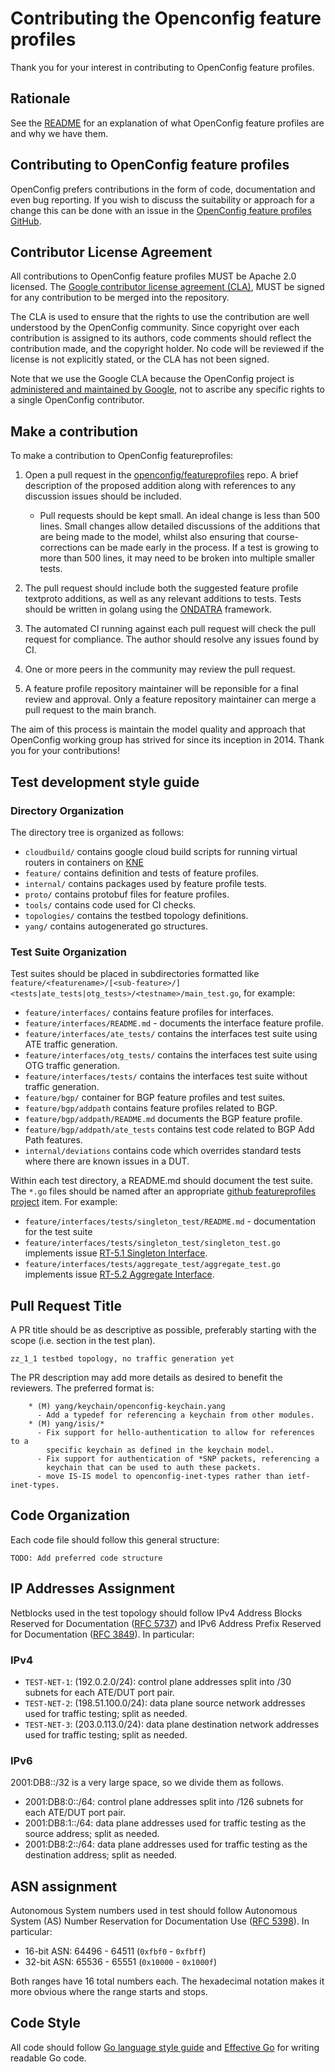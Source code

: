 # Contributing the Openconfig feature profiles

Thank you for your interest in contributing to OpenConfig feature profiles.  

## Rationale

See the [README](README.md) for an explanation of what OpenConfig feature
profiles are and why we have them.

## Contributing to OpenConfig feature profiles

OpenConfig prefers contributions in the form of code, documentation and
even bug reporting. If you wish to discuss the suitability or approach
for a change this can be done with an issue in the
[OpenConfig feature profiles GitHub](https://github.com/openconfig/featureprofiles/issues).

## Contributor License Agreement

All contributions to OpenConfig feature profiles MUST be Apache 2.0 licensed.
The [Google contributor license agreement (CLA)](https://cla.developers.google.com/),
MUST be signed for any contribution to be merged into the repository.

The CLA is used to ensure that the rights to use the contribution are well
understood by the OpenConfig community. Since copyright over each contribution
is assigned to its authors, code comments should reflect the contribution
made, and the copyright holder. No code will be reviewed if the license is
not explicitly stated, or the CLA has not been signed.

Note that we use the Google CLA because the OpenConfig project is [administered
and maintained by Google](https://opensource.google.com/docs/cla/#why), not to
ascribe any specific rights to a single OpenConfig contributor.

## Make a contribution

To make a contribution to OpenConfig featureprofiles:

1. Open a pull request in the
 [openconfig/featureprofiles](https://github.com/openconfig/featureprofiles)
 repo. A brief description of the proposed addition along with references to
 any discussion issues should be included.
    * Pull requests should be kept small. An ideal change is less than 500 lines.
     Small changes allow detailed discussions of the additions that are
     being made to the model, whilst also ensuring that course-corrections can be
     made early in the process. If a test is growing to more than 500 lines, it
     may need to be broken into multiple smaller tests.

1. The pull request should include both the suggested feature profile textproto
 additions, as well as any relevant additions to tests. Tests should be written
 in golang using the [ONDATRA](https://github.com/openconfig/ondatra) framework.

1. The automated CI running against each pull request will check the pull
 request for compliance.  The author should resolve any issues found by CI.

1. One or more peers in the community may review the pull request.

1. A feature profile repository maintainer will be reponsible for a final review
and approval.  Only a feature repository maintainer can merge a pull request to
the main branch.
  
The aim of this process is maintain the model quality and approach that OpenConfig
working group has strived for since its inception in 2014. Thank you for your contributions!

## Test development style guide

### Directory Organization

The directory tree is organized as follows:

* `cloudbuild/` contains google cloud build scripts for running virtual
    routers in containers on [KNE](https://github.com/google/kne)
* `feature/` contains definition and tests of feature profiles.
* `internal/` contains packages used by feature profile tests.
* `proto/`  contains protobuf files for feature profiles.
* `tools/` contains code used for CI checks.
* `topologies/` contains the testbed topology definitions.
* `yang/` contains autogenerated go structures.

### Test Suite Organization

Test suites should be placed in subdirectories formatted like `feature/<featurename>/[<sub-feature>/]<tests|ate_tests|otg_tests>/<testname>/main_test.go`, for example:

* `feature/interfaces/` contains feature profiles for interfaces.
* `feature/interfaces/README.md` - documents the interface feature profile.
* `feature/interfaces/ate_tests/` contains the interfaces test suite using ATE traffic generation.
* `feature/interfaces/otg_tests/` contains the interfaces test suite using OTG traffic generation.
* `feature/interfaces/tests/` contains the interfaces test suite without traffic generation.
* `feature/bgp/` container for BGP feature profiles and test suites.
* `feature/bgp/addpath` contains feature profiles related to BGP.
* `feature/bgp/addpath/README.md` documents the BGP feature profile.
* `feature/bgp/addpath/ate_tests` contains test code related to BGP Add Path features.
* `internal/deviations` contains code which overrides standard tests where
    there are known issues in a DUT.

Within each test directory, a README.md should document the test suite.  The
`*.go` files should be named after an appropriate [github featureprofiles project](https://github.com/orgs/openconfig/projects/2/views/1?filterQuery=)
item. For example:

* `feature/interfaces/tests/singleton_test/README.md` - documentation for the test suite
* `feature/interfaces/tests/singleton_test/singleton_test.go` implements issue [RT-5.1 Singleton Interface](https://github.com/openconfig/featureprofiles/issues/111).
* `feature/interfaces/tests/aggregate_test/aggregate_test.go` implements issue [RT-5.2 Aggregate Interface](https://github.com/openconfig/featureprofiles/issues/112).

## Pull Request Title

A PR title should be as descriptive as possible,
preferably starting with the scope (i.e. section in the test plan).

```{.good}
zz_1_1 testbed topology, no traffic generation yet
```

The PR description may add more details as desired to benefit the
reviewers.  The preferred format is:

```{.good}
    * (M) yang/keychain/openconfig-keychain.yang
      - Add a typedef for referencing a keychain from other modules.
    * (M) yang/isis/*
      - Fix support for hello-authentication to allow for references to a
        specific keychain as defined in the keychain model.
      - Fix support for authentication of *SNP packets, referencing a
        keychain that can be used to auth these packets.
      - move IS-IS model to openconfig-inet-types rather than ietf-inet-types.
```

## Code Organization

Each code file should follow this general structure:

```{.todo}
TODO: Add preferred code structure
```

## IP Addresses Assignment

Netblocks used in the test topology should follow IPv4 Address Blocks Reserved
for Documentation ([RFC 5737]) and IPv6 Address Prefix Reserved for
Documentation ([RFC 3849]). In particular:

[RFC 5737]: https://datatracker.ietf.org/doc/html/rfc5737
[RFC 3849]: https://datatracker.ietf.org/doc/html/rfc3849

### IPv4

* `TEST-NET-1`: (192.0.2.0/24): control plane addresses split into /30 subnets for each ATE/DUT port pair.
* `TEST-NET-2`: (198.51.100.0/24): data plane source network addresses used for traffic testing; split as needed.
* `TEST-NET-3`: (203.0.113.0/24): data plane destination network addresses used for traffic testing; split as needed.

### IPv6

2001:DB8::/32 is a very large space, so we divide them as follows.

* 2001:DB8:0::/64: control plane addresses split into /126 subnets for each ATE/DUT port pair.
* 2001:DB8:1::/64: data plane addresses used for traffic testing as the source address; split as needed.
* 2001:DB8:2::/64: data plane addresses used for traffic testing as the destination address; split as needed.

## ASN assignment

Autonomous System numbers used in test should follow Autonomous System (AS)
Number Reservation for Documentation Use ([RFC 5398]). In particular:

[RFC 5398]: https://datatracker.ietf.org/doc/html/rfc5398

* 16-bit ASN: 64496 - 64511 (`0xfbf0` - `0xfbff`)
* 32-bit ASN: 65536 - 65551 (`0x10000` - `0x1000f`)

Both ranges have 16 total numbers each. The hexadecimal notation makes it more
obvious where the range starts and stops.

## Code Style

All code should follow [Go language style guide](https://github.com/golang/go/wiki/CodeReviewComments)
and [Effective Go](https://go.dev/doc/effective_go) for writing readable Go code.
